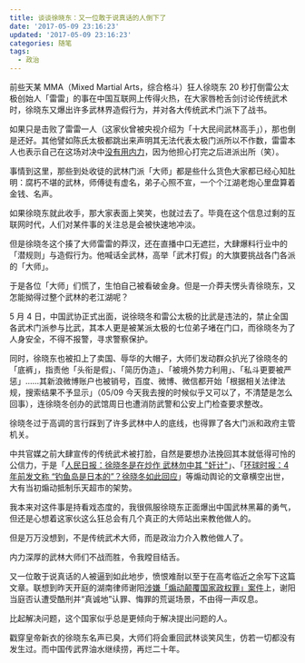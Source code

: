 ```yaml
---
title: 谈谈徐晓东：又一位敢于说真话的人倒下了
date: '2017-05-09 23:16:23'
updated: '2017-05-09 23:16:23'
categories: 随笔
tags:
  - 政治
---
```


前些天某 MMA（Mixed Martial Arts，综合格斗）狂人徐晓东 20 秒打倒雷公太极创始人「雷雷」的事在中国互联网上传得火热，在大家唇枪舌剑讨论传统武术时，徐晓东又爆出许多武林界造假行为，并对各大传统武术门派下了战书。

如果只是击败了雷雷一人（这家伙曾被央视介绍为「十大民间武林高手」），那也倒是还好。其他譬如陈氏太极都跳出来声明其无法代表太极门派所以不作数，雷雷本人也表示自己在这场对决中[没有用内力](http://qiwen.lu/33959.html)，因为他担心打完之后进派出所（笑）。

事情到这里，那些到处收徒的武林门派「大师」都是些什么货色大家都已经心知肚明：腐朽不堪的武林，师傅徒有虚名，弟子心照不宣，一个个江湖老炮心里盘算着金钱、名声。

如果徐晓东就此收手，那大家表面上笑笑，也就过去了。毕竟在这个信息过剩的互联网时代，人们对某件事的关注总是会被快速地冲淡。

但是徐晓冬这个揍了大师雷雷的莽汉，还在直播中口无遮拦，大肆爆料行业中的「潜规则」与造假行为。他喊话全武林，高举「武术打假」的大旗要挑战各门各派的「大师」。

于是各位「大师」们慌了，生怕自己被看破金身。但是一介莽夫愣头青徐晓东，又怎能拗得过整个武林的老江湖呢？

<!--more-->

5 月 4 日，中国武协正式出面，说徐晓冬和雷公太极的比武是违法的，禁止全国各武术门派参与比武，其本人更是被某派太极的七位弟子堵在门口，而徐晓冬为了人身安全，不得不报警，寻求警察保护。

同时，徐晓东也被扣上了卖国、辱华的大帽子，大师们发动群众扒光了徐晓冬的「底裤」，指责他「头衔是假」、「简历伪造」、「被境外势力利用」、「私斗更要被严惩」……其新浪微博账户也被销号，百度、微博、微信都开始「根据相关法律法规，搜索结果不予显示」（05/09 今天我去搜的时候似乎又可以了，不清楚是怎么回事），连徐晓冬创办的武馆周日也遭消防武警和公安上门检查要求整改。

徐晓冬过于高调的言行踩到了许多武林中人的底线，也得罪了各大门派和政府主管机关。

中共官媒之前大肆宣传的传统武术被打脸，自然是要想办法挽回其本就低得可怜的公信力，于是「[人民日报：徐晓冬是在炒作 武林勿中其 "奸计"](http://sports.qq.com/a/20170503/051360.htm)」、「[环球时报：4 年前发文称 “钓鱼岛是日本的”？徐晓冬如此回应](http://xw.qq.com/news/20170504030921/NEW2017050403092104)」等煽动舆论的文章横空出世，大有当初煽动抵制乐天超市的架势。

我本来对这件事是持看戏态度的，我很佩服徐晓东正面爆出中国武林黑幕的勇气，但还是心想着这家伙这么狂总会有几个真正的大师站出来教他做人的。

但是万万没想到，不是传统武术大师，而是政治力介入教他做人了。

内力深厚的武林大师们不战而胜，令我瞠目结舌。

又一位敢于说真话的人被逼到如此地步，愤恨难耐以至于在高考临近之余写下这篇文章。联想到昨天开庭的湖南律师谢阳[涉嫌「煽动颠覆国家政权罪」案件](http://chinadigitaltimes.net/chinese/2017/05/%E7%8E%AF%E7%90%83%E6%97%B6%E6%8A%A5-%E6%B9%96%E5%8D%97%E5%BE%8B%E5%B8%88%E8%B0%A2%E9%98%B3%E6%A1%88%E5%BC%80%E5%BA%AD-%E8%B0%A2%E9%98%B3%E5%BD%93%E5%BA%AD%E5%90%A6%E8%AE%A4%E5%8F%97%E9%85%B7/)上，谢阳当庭否认遭受酷刑并“真诚地”认罪、悔罪的荒诞场景，不由得一声叹息。

比起解决问题，这个国家似乎总是更倾向于解决提出问题的人。

戳穿皇帝新衣的徐晓东名声已臭，大师们将会重回武林谈笑风生，仿若一切都没有发生过。而中国传武界油水继续捞，再烂二十年。





